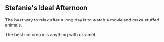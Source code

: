 ## Stefanie's Ideal Afternoon

The best way to relax after a long day is to watch a movie and make stuffed animals.

The best ice cream is anything with caramel.